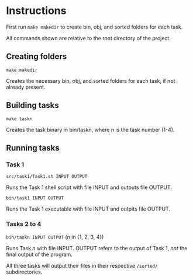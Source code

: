 # Instructions

First run `make makedir` to create bin, obj, and sorted folders for each task.

All commands shown are relative to the root directory of the project.

## Creating folders

`make makedir`

Creates the necessary bin, obj, and sorted folders for each task, if not already present.

## Building tasks

`make taskn`

Creates the task binary in bin/taskn, where *n* is the task number (1-4).

## Running tasks

### Task 1

`src/task1/Task1.sh INPUT OUTPUT`

Runs the Task 1 shell script with file INPUT and outputs file OUTPUT.

`bin/task1 INPUT OUTPUT`

Runs the Task 1 executable with file INPUT and outpits file OUTPUT.

### Tasks 2 to 4

`bin/taskn INPUT OUTPUT` (*n* in {1, 2, 3, 4})

Runs Task *n* with file INPUT. OUTPUT refers to the output of Task 1, *not* the final output of the program.

All three tasks will output their files in their respective `/sorted/` subdirectories.